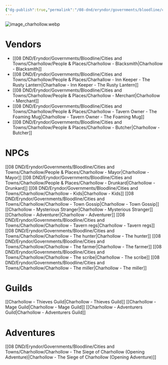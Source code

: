 ```yaml
---
{"dg-publish":true,"permalink":"/08-dnd/eryndor/governments/bloodline/cities-and-towns/charhollow/charhollow/"}
---
```




![image_charhollow.webp](/img/user/08%20DND/Eryndor/Governments/Bloodline/Cities%20and%20Towns/Charhollow/image_charhollow.webp)

# Vendors

- [[08 DND/Eryndor/Governments/Bloodline/Cities and Towns/Charhollow/People & Places/Charhollow - Blacksmith\|Charhollow - Blacksmith]]
- [[08 DND/Eryndor/Governments/Bloodline/Cities and Towns/Charhollow/People & Places/Charhallow - Inn Keeper - The Rusty Lantern\|Charhallow - Inn Keeper - The Rusty Lantern]]
- [[08 DND/Eryndor/Governments/Bloodline/Cities and Towns/Charhollow/People & Places/Charhollow - Merchant\|Charhollow - Merchant]]
- [[08 DND/Eryndor/Governments/Bloodline/Cities and Towns/Charhollow/People & Places/Charhollow - Tavern Owner - The Foaming Mug\|Charhollow - Tavern Owner - The Foaming Mug]]
- [[08 DND/Eryndor/Governments/Bloodline/Cities and Towns/Charhollow/People & Places/Charhollow - Butcher\|Charhollow - Butcher]]

# NPCs
[[08 DND/Eryndor/Governments/Bloodline/Cities and Towns/Charhollow/People & Places/Charhollow - Mayor\|Charhollow - Mayor]]
[[08 DND/Eryndor/Governments/Bloodline/Cities and Towns/Charhollow/People & Places/Charhollow - Drunkard\|Charhollow - Drunkard]]
[[08 DND/Eryndor/Governments/Bloodline/Cities and Towns/Charhollow/Charhollow - Kids\|Charhollow - Kids]]
[[08 DND/Eryndor/Governments/Bloodline/Cities and Towns/Charhollow/Charhollow - Town Gossip\|Charhollow - Town Gossip]]
[[Charhollow - Mysterious Stranger\|Charhollow - Mysterious Stranger]]
[[Charhollow - Adventurer\|Charhollow - Adventurer]]
[[08 DND/Eryndor/Governments/Bloodline/Cities and Towns/Charhollow/Charhollow - Tavern regs\|Charhollow - Tavern regs]]
[[08 DND/Eryndor/Governments/Bloodline/Cities and Towns/Charhollow/Charhollow - The hunter\|Charhollow - The hunter]]
[[08 DND/Eryndor/Governments/Bloodline/Cities and Towns/Charhollow/Charhollow - The farmer\|Charhollow - The farmer]]
[[08 DND/Eryndor/Governments/Bloodline/Cities and Towns/Charhollow/Charhollow - The scribe\|Charhollow - The scribe]]
[[08 DND/Eryndor/Governments/Bloodline/Cities and Towns/Charhollow/Charhollow - The miller\|Charhollow - The miller]]

# Guilds
[[Charhollow - Thieves Guild\|Charhollow - Thieves Guild]]
[[Charhollow - Mage Guild\|Charhollow - Mage Guild]]
[[Charhollow - Adventurers Guild\|Charhollow - Adventurers Guild]]

# Adventures
[[08 DND/Eryndor/Governments/Bloodline/Cities and Towns/Charhollow/Charhollow - The Siege of Charhollow (Opening Adventure)\|Charhollow - The Siege of Charhollow (Opening Adventure)]]
